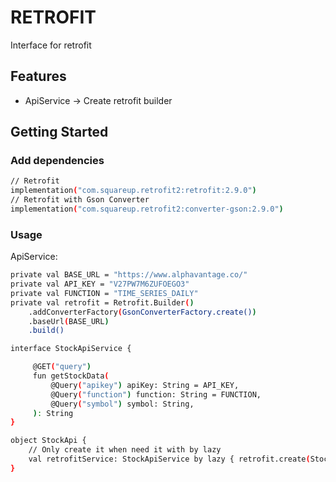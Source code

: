 # RETROFIT

Interface for retrofit

## Features
- ApiService -> Create retrofit builder

## Getting Started

### Add dependencies

```bash
// Retrofit
implementation("com.squareup.retrofit2:retrofit:2.9.0")
// Retrofit with Gson Converter
implementation("com.squareup.retrofit2:converter-gson:2.9.0")
```

### Usage

ApiService:

```bash
private val BASE_URL = "https://www.alphavantage.co/"
private val API_KEY = "V27PW7M6ZUFOEGO3"
private val FUNCTION = "TIME_SERIES_DAILY"
private val retrofit = Retrofit.Builder()
    .addConverterFactory(GsonConverterFactory.create())
    .baseUrl(BASE_URL)
    .build()

interface StockApiService {

     @GET("query")
     fun getStockData(
         @Query("apikey") apiKey: String = API_KEY,
         @Query("function") function: String = FUNCTION,
         @Query("symbol") symbol: String,
     ): String
}

object StockApi {
    // Only create it when need it with by lazy
    val retrofitService: StockApiService by lazy { retrofit.create(StockApiService::class.java) }
}
```

